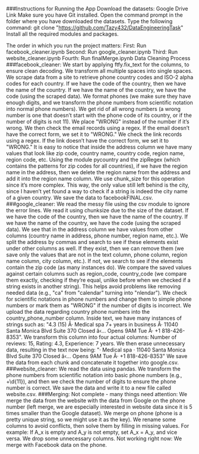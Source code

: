 
###Instructions for Running the App
Download the datasets: Google Drive Link
Make sure you have Git installed.
Open the command prompt in the folder where you have downloaded the datasets.
Type the following command:
git clone "https://github.com/Tazy432/DataEngineeringTask"
Install all the required modules and packages.

The order in which you run the project matters:
First: Run facebook_cleaner.ipynb
Second: Run google_cleaner.ipynb
Third: Run website_cleaner.ipynb
Fourth: Run finalMerge.ipynb
Data Cleaning Process
###facebook_cleaner:
We start by applying ftfy.fix_text for the columns, to ensure clean decoding.
We transform all multiple spaces into single spaces.
We scrape data from a site to retrieve phone country codes and ISO-2 alpha codes for each country.
If we have the code of the country, then we have the name of the country. If we have the name of the country, we have the code (using the scraped data).
We format phones (we make sure they have enough digits, and we transform the phone numbers from scientific notation into normal phone numbers).
We get rid of all wrong numbers (a wrong number is one that doesn’t start with the phone code of its country, or if the number of digits is not 11). We place "WRONG" instead of the number if it’s wrong.
We then check the email records using a regex. If the email doesn’t have the correct form, we set it to "WRONG."
We check the link records using a regex. If the link doesn’t have the correct form, we set it to "WRONG."
It is easy to notice that inside the address column we have many values that look like zip code, country name, country code, region name, region code, etc. Using the module pycountry and the zipRegex (which contains the patterns for zip codes for all countries), if we have the region name in the address, then we delete the region name from the address and add it into the region name column. We use chunk_size for this operation since it’s more complex.
This way, the only value still left behind is the city, since I haven’t yet found a way to check if a string is indeed the city name of a given country.
We save the data to facebookFINAL.csv.
###google_cleaner:
We read the messy file using the csv module to ignore the error lines.
We read it using chunksize due to the size of the dataset.
If we have the code of the country, then we have the name of the country. If we have the name of the country, we have the code (using the scraped data).
We see that in the address column we have values from other columns (country name in address, phone number, region name, etc.). We split the address by commas and search to see if these elements exist under other columns as well.
If they exist, then we can remove them (we save only the values that are not in the text column, phone column, region name column, city column, etc.). If not, we search to see if the elements contain the zip code (as many instances do).
We compare the saved values against certain columns such as region_code, country_code (we compare them exactly, checking if they’re equal, unlike before when we checked if a string exists in another string). This helps avoid problems like removing needed data (e.g., "ca" from "calendar" turning into "nlendar").
We check for scientific notations in phone numbers and change them to simple phone numbers or mark them as "WRONG" if the number of digits is incorrect.
We upload the data regarding country phone numbers into the country_phone_number column.
Inside text, we have many instances of strings such as:
"4.3 (15) Â· Medical spa 7+ years in business Â· 11040 Santa Monica Blvd Suite 370 Closed â‹… Opens 9AM Tue Â· +1 818-426-8353".
We transform this column into four actual columns:
Number of reviews: 15,
Rating: 4.3,
Experience: 7 years.
We then erase unnecessary data, resulting in the text now being:
"· Medical spa · 11040 Santa Monica Blvd Suite 370 Closed â‹… Opens 9AM Tue Â· +1 818-426-8353"
We save the data from each chunk and concatenate it together into google.csv.
###website_cleaner:
We read the data using pandas.
We transform the phone numbers from scientific notation into basic phone numbers (e.g., \+\d{11}), and then we check the number of digits to ensure the phone number is correct.
We save the data and write it to a new file called website.csv.
###Merging:
Not complete - many things need attention:
We merge the data from the website with the data from Google on the phone number (left merge, we are especially interested in website data since it is 5 times smaller than the Google dataset).
We merge on phone (phone is a pretty unique string, so we might use it as the key).
We rename some columns to avoid conflicts, then solve them by filling in missing values. For example:
If A_x is empty and A_y is not empty, set A_x = A_y, and vice versa.
We drop some unnecessary columns.
Not working right now:
We merge with Facebook data on the phone.
